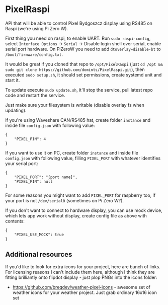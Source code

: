 # PixelRaspi

API that will be able to control Pixel Bydgoszcz display using RS485 on Raspi (we're using Pi Zero W).

First thing you need on raspi, to enable UART.
Run `sudo raspi-config`, select `Interface Options` -> `Serial` -> Disable login shell over serial, enable serial port hardware. On PiZeroW you need to add `dtoverlay=disable-bt` to `/boot/firmware/config.txt`.

It would be great if you cloned that repo to `/opt/PixelRaspi` (just `cd /opt && sudo git clone https://github.com/domints/PixelRaspi.git`), then executed `sudo setup.sh`, it should set permissions, create systemd unit and start it.

To update execute `sudo update.sh`, it'll stop the service, pull latest repo code and restart the service.

Just make sure your filesystem is writable (disable overlay fs when updating).

If you're using Waveshare CAN/RS485 hat, create folder `instance` and inside file `config.json` with following value:

    {
        "PIXEL_PIN": 4
    }

If you want to use it on PC, create folder `instance` and inside file `config.json` with following value, filling `PIXEL_PORT` with whatever identifies your serial port:

    {
        "PIXEL_PORT": "[port name]",
        "PIXEL_PIN": null
    }

For some reasons you might want to add `PIXEL_PORT` for raspberry too, if your port is not `/dev/serial0` (sometimes on Pi Zero W?).

If you don't want to connect to hardware display, you can use mock device, which lets app work without display, create config file as above with contents:

    {
        "PIXEL_USE_MOCK": true
    }

## Additional resources

If you'd like to look for extra icons for your project, here are bunch of links. For licensing reasons I can't include them here, although I think they are fitting brilliantly onto flipdot display - just plop PNGs into the icons folder:

 * https://github.com/breqdev/weather-pixel-icons - awesome set of weather icons for your weather project. Just grab ordinary 16x16 icon set